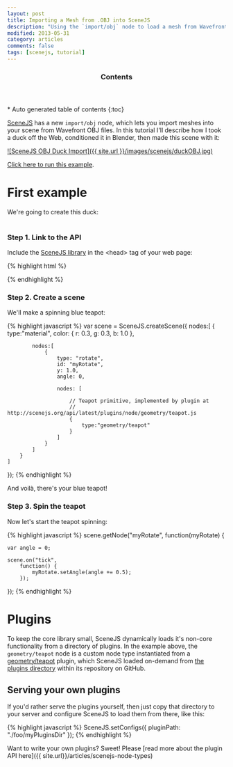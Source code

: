 ```yaml
---
layout: post
title: Importing a Mesh from .OBJ into SceneJS
description: "Using the `import/obj` node to load a mesh from Wavefront OBJ into your scene"
modified: 2013-05-31
category: articles
comments: false
tags: [scenejs, tutorial]
---
```


<section id="table-of-contents" class="toc">
  <header>
    <h3>Contents</h3>
  </header>
<div id="drawer" markdown="1">
*  Auto generated table of contents
{:toc}
</div>
</section><!-- /#table-of-contents -->

[SceneJS](http://scenejs.org) has a new ```import/obj``` node, which lets you import meshes into your scene from Wavefront OBJ files.
In this tutorial I'll describe how I took a duck off the Web, conditioned it in Blender, then made this scene with it:

[![SceneJS OBJ Duck Import]({{ site.url }}/images/scenejs/duckOBJ.jpg)](http://scenejs.org/examples.html?page=importObj)

[Click here to run this example](http://scenejs.org/examples.html?page=importObj).

# First example
We're going to create this duck:
<br/><br/>


### Step 1. Link to the API
Include the [SceneJS library](http://scenejs.org/api/latest/scenejs.js) in the &lt;head&gt; tag of your web page:

{% highlight html %}
<script src="http://scenejs.org/api/latest/scenejs.js"></script>
{% endhighlight %}

### Step 2. Create a scene
We'll make a spinning blue teapot:

{% highlight javascript %}
var scene = SceneJS.createScene({
    nodes:[
        {
            type:"material",
            color: { r: 0.3, g: 0.3, b: 1.0 },

            nodes:[
                {
                    type: "rotate",
                    id: "myRotate",
                    y: 1.0,
                    angle: 0,

                    nodes: [

                        // Teapot primitive, implemented by plugin at
                        // http://scenejs.org/api/latest/plugins/node/geometry/teapot.js
                        {
                            type:"geometry/teapot"
                        }
                    ]
                }
            ]
        }
    ]
});
{% endhighlight %}

And voilà, there's your blue teapot!

### Step 3. Spin the teapot
Now let's start the teapot spinning:

{% highlight javascript %}
scene.getNode("myRotate", function(myRotate) {

    var angle = 0;

    scene.on("tick",
        function() {
            myRotate.setAngle(angle += 0.5);
        });
});
{% endhighlight %}

# Plugins
To keep the core library small, SceneJS dynamically loads it's non-core functionality from a directory of
plugins. In the example above, the <code>geometry/teapot</code> node is a custom node type instantiated
from a <a href="https://github.com/xeolabs/scenejs/tree/v4.0/api/latest/plugins/node/geometry/teapot.js">geometry/teapot</a>
plugin, which SceneJS loaded on-demand from <a href="https://github.com/xeolabs/scenejs/tree/v4.0/api/latest/plugins">the
plugins directory</a> within its repository on GitHub.

## Serving your own plugins
If you'd rather serve the plugins yourself, then just copy that directory to your server and configure SceneJS to load
them from there, like this:

{% highlight javascript %}
SceneJS.setConfigs({
    pluginPath: "./foo/myPluginsDir"
});
{% endhighlight %}

Want to write your own plugins? Sweet! Please [read more about the plugin API here]({{ site.url}}/articles/scenejs-node-types)
